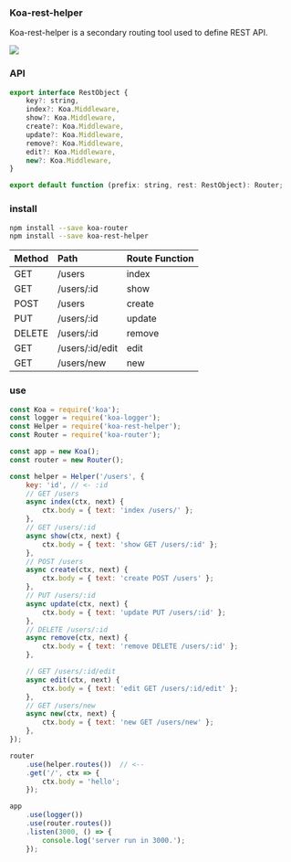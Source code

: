 
### Koa-rest-helper
Koa-rest-helper is a secondary routing tool used to define REST API.

<img src="https://img.shields.io/npm/v/koa-rest-helper.svg" style="width: auto; height: auto"/>

### API

```js
export interface RestObject {
    key?: string,
    index?: Koa.Middleware,
    show?: Koa.Middleware,
    create?: Koa.Middleware,
    update?: Koa.Middleware,
    remove?: Koa.Middleware,
    edit?: Koa.Middleware,
    new?: Koa.Middleware,
}

export default function (prefix: string, rest: RestObject): Router;
```

### install

```bash
npm install --save koa-router
npm install --save koa-rest-helper
```

Method | Path |	Route Function
:--- | :--- | :---
GET	 | /users | index
GET	 | /users/:id | show
POST | /users | create
PUT	 | /users/:id | update
DELETE | /users/:id | remove
GET	 | /users/:id/edit | edit
GET	 | /users/new | new

### use

```js
const Koa = require('koa');
const logger = require('koa-logger');
const Helper = require('koa-rest-helper');
const Router = require('koa-router');

const app = new Koa();
const router = new Router();

const helper = Helper('/users', {
    key: 'id', // <- :id
    // GET /users
    async index(ctx, next) {
        ctx.body = { text: 'index /users/' };
    },
    // GET /users/:id
    async show(ctx, next) {
        ctx.body = { text: 'show GET /users/:id' };
    },
    // POST /users
    async create(ctx, next) {
        ctx.body = { text: 'create POST /users' };
    },
    // PUT /users/:id
    async update(ctx, next) {
        ctx.body = { text: 'update PUT /users/:id' };
    },
    // DELETE /users/:id
    async remove(ctx, next) {
        ctx.body = { text: 'remove DELETE /users/:id' };
    },

    // GET /users/:id/edit
    async edit(ctx, next) {
        ctx.body = { text: 'edit GET /users/:id/edit' };
    },
    // GET /users/new
    async new(ctx, next) {
        ctx.body = { text: 'new GET /users/new' };
    },
});

router
    .use(helper.routes())  // <--
    .get('/', ctx => {
        ctx.body = 'hello';
    });

app
    .use(logger())
    .use(router.routes())
    .listen(3000, () => {
        console.log('server run in 3000.');
    });
```